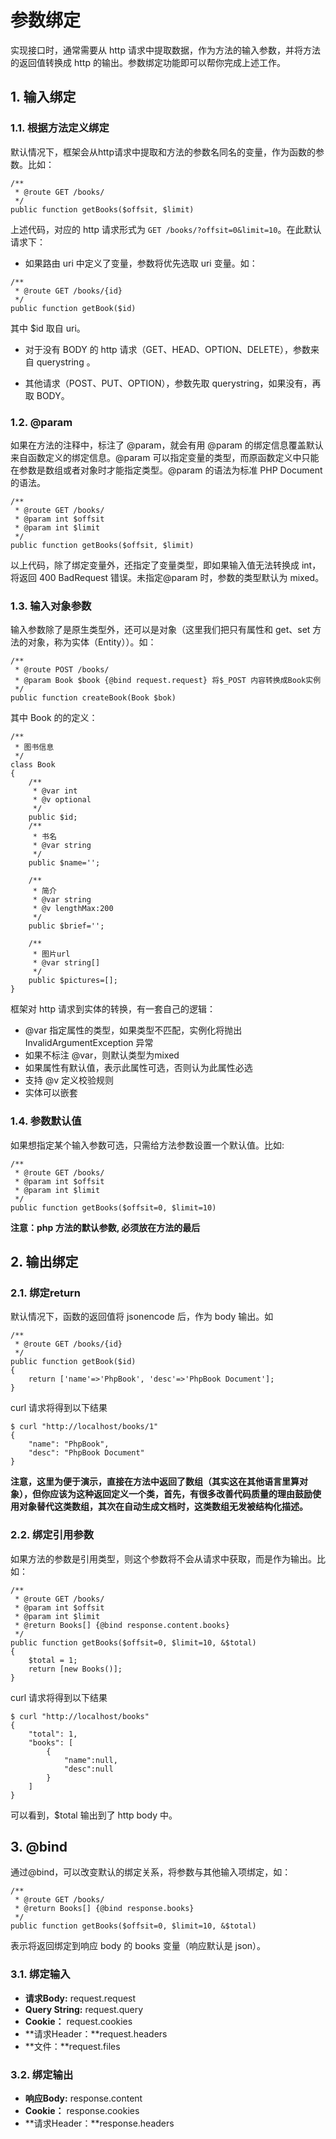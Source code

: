 # 参数绑定

实现接口时，通常需要从 http 请求中提取数据，作为方法的输入参数，并将方法的返回值转换成 http 的输出。参数绑定功能即可以帮你完成上述工作。

## 1. 输入绑定

### 1.1. 根据方法定义绑定


默认情况下，框架会从http请求中提取和方法的参数名同名的变量，作为函数的参数。比如：

```
/**
 * @route GET /books/
 */
public function getBooks($offsit, $limit)
```
上述代码，对应的 http 请求形式为 ```GET /books/?offsit=0&limit=10```。在此默认请求下：

* 如果路由 uri 中定义了变量，参数将优先选取 uri 变量。如：

 ```
 /**
  * @route GET /books/{id}
  */
 public function getBook($id)
 ```
 其中 $id 取自 uri。
 
* 对于没有 BODY 的 http 请求（GET、HEAD、OPTION、DELETE），参数来自 querystring 。

* 其他请求（POST、PUT、OPTION），参数先取 querystring，如果没有，再取 BODY。

### 1.2. @param

如果在方法的注释中，标注了 @param，就会有用 @param 的绑定信息覆盖默认来自函数定义的绑定信息。@param 可以指定变量的类型，而原函数定义中只能在参数是数组或者对象时才能指定类型。@param 的语法为标准 PHP Document 的语法。

```
/**
 * @route GET /books/
 * @param int $offsit
 * @param int $limit
 */
public function getBooks($offsit, $limit)

```
以上代码，除了绑定变量外，还指定了变量类型，即如果输入值无法转换成 int，将返回 400 BadRequest 错误。未指定@param 时，参数的类型默认为 mixed。

### 1.3. 输入对象参数

输入参数除了是原生类型外，还可以是对象（这里我们把只有属性和 get、set 方法的对象，称为实体（Entity））。如：

```
/**
 * @route POST /books/
 * @param Book $book {@bind request.request} 将$_POST 内容转换成Book实例
 */
public function createBook(Book $bok)
```

其中 Book 的的定义：

```
/**
 * 图书信息
 */
class Book
{
    /**
     * @var int
     * @v optional
     */
    public $id;
    /**
     * 书名
     * @var string
     */
    public $name='';

    /**
     * 简介
     * @var string
     * @v lengthMax:200
     */
    public $brief='';

    /**
     * 图片url
     * @var string[]
     */
    public $pictures=[];
}
```
框架对 http 请求到实体的转换，有一套自己的逻辑：
* @var 指定属性的类型，如果类型不匹配，实例化将抛出 InvalidArgumentException 异常
* 如果不标注 @var，则默认类型为mixed
* 如果属性有默认值，表示此属性可选，否则认为此属性必选
* 支持 @v 定义校验规则
* 实体可以嵌套


### 1.4. 参数默认值

如果想指定某个输入参数可选，只需给方法参数设置一个默认值。比如:

```
/**
 * @route GET /books/
 * @param int $offsit
 * @param int $limit
 */
public function getBooks($offsit=0, $limit=10)
```
**注意：php 方法的默认参数, 必须放在方法的最后**

## 2. 输出绑定

### 2.1. 绑定return

默认情况下，函数的返回值将 jsonencode 后，作为 body 输出。如

```
/**
 * @route GET /books/{id}
 */
public function getBook($id)
{
    return ['name'=>'PhpBook', 'desc'=>'PhpBook Document'];
}
```
curl 请求将得到以下结果

```
$ curl "http://localhost/books/1"
{
    "name": "PhpBook",
    "desc": "PhpBook Document"
}
```

**注意，这里为便于演示，直接在方法中返回了数组（其实这在其他语言里算对象），但你应该为这种返回定义一个类，首先，有很多改善代码质量的理由鼓励使用对象替代这类数组，其次在自动生成文档时，这类数组无发被结构化描述。**

### 2.2. 绑定引用参数

如果方法的参数是引用类型，则这个参数将不会从请求中获取，而是作为输出。比如：

```
/**
 * @route GET /books/
 * @param int $offsit
 * @param int $limit
 * @return Books[] {@bind response.content.books}
 */
public function getBooks($offsit=0, $limit=10, &$total)
{
    $total = 1;
    return [new Books()];
}

```
curl 请求将得到以下结果

```
$ curl "http://localhost/books"
{
    "total": 1,
    "books": [
        {
            "name":null, 
            "desc":null
        }
    ]
}
```

可以看到，$total 输出到了 http body 中。 
 
## 3. @bind

通过@bind，可以改变默认的绑定关系，将参数与其他输入项绑定，如：

```
/**
 * @route GET /books/
 * @return Books[] {@bind response.books}
 */
public function getBooks($offsit=0, $limit=10, &$total)
```
表示将返回绑定到响应 body 的 books 变量（响应默认是 json）。


### 3.1. 绑定输入

* **请求Body:** request.request
* **Query String:** request.query
* **Cookie：** request.cookies
* **请求Header：**request.headers
* **文件：**request.files

### 3.2. 绑定输出

* **响应Body:** response.content
* **Cookie：** response.cookies
* **请求Header：**response.headers

